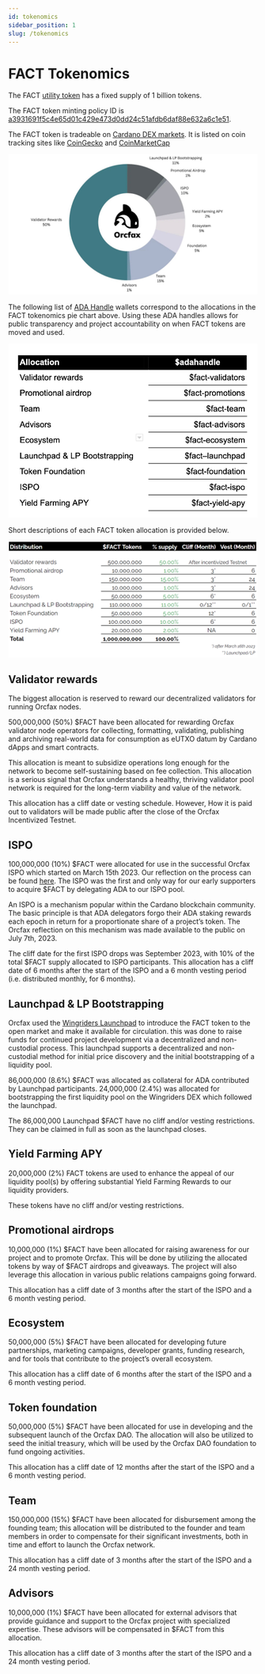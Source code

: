 ```yaml
---
id: tokenomics
sidebar_position: 1
slug: /tokenomics
---
```


# FACT Tokenomics
The FACT [utility token](utility-token) has a fixed supply of 1 billion tokens.

The FACT token minting policy ID is
[a3931691f5c4e65d01c429e473d0dd24c51afdb6daf88e632a6c1e51](https://pool.pm/asset1kuwfd0esf9xcxurp2x4f9w65lvz4tkfw5epugq).

The FACT token is tradeable on
[Cardano DEX markets](https://www.taptools.io/charts/token?pairID=026a18d04a0c642759bb3d83b12e3344894e5c1c7b2aeb1a2113a570.2b4e632bf755fe5e33309a47216aa396106641edd056423e2ef2a08ce30bb604). It is listed
on coin tracking sites like
[CoinGecko](https://www.coingecko.com/en/coins/orcfax) and
[CoinMarketCap](https://coinmarketcap.com/currencies/orcfax/)

![FACT tokenomics piechart](/img/2023-08-30--FACT-tokenomics-pie-chart.jpeg)

The following list of [ADA Handle](https://mint.handle.me/) wallets correspond
to the allocations in the FACT tokenomics pie chart above. Using these ADA
handles allows for public transparency and project accountability on when FACT
tokens are moved and used.

![FACT ADA handle wallets](/img/2023-09-01--ADAhandle-FACT-wallets.png)

Short descriptions of each FACT token allocation is provided below.

![FACT tokenomics table](/img/2023-09-02--FACT-tokenomics-table.png)

## Validator rewards
The biggest allocation is reserved to reward our decentralized validators for
running Orcfax nodes.

500,000,000 (50%) $FACT have been allocated for rewarding Orcfax validator node
operators for collecting, formatting, validating, publishing and archiving
real-world data for consumption as eUTXO datum by Cardano dApps and smart
contracts.

This allocation is meant to subsidize operations long enough for the network to
become self-sustaining based on fee collection. This allocation is a serious
signal that Orcfax understands a healthy, thriving validator pool network is
required for the long-term viability and value of the network.

This allocation has a cliff date or vesting schedule. However, How it is paid
out to validators will be made public after the close of the Orcfax Incentivized
Testnet.

## ISPO
100,000,000 (10%) $FACT were allocated for use in the successful Orcfax ISPO
which started on March 15th 2023. Our reflection on the process can be found
[here](https://docs.orcfax.io/assets/files/2023-07-07--Orcfax-ISPO-reflection-0212f8cd59e995f75fc8d5c0ad2625e7.pdf).
The ISPO was the first and only way for our early supporters to acquire $FACT by
delegating ADA to our ISPO pool.

An ISPO is a mechanism popular within the Cardano blockchain community.
The basic principle is that ADA delegators forgo their ADA staking rewards each
epoch in return for a proportionate share of a project’s token. The Orcfax
reflection on this mechanism was made available to the public on July 7th, 2023.

The cliff date for the first ISPO drops was September 2023, with 10% of the
total $FACT supply allocated to ISPO participants. This allocation has a cliff
date of 6 months after the start of the ISPO and a 6 month vesting period (i.e.
distributed monthly, for 6 months).

## Launchpad & LP Bootstrapping
Orcfax used the [Wingriders Launchpad](https://medium.com/@orcfax/orcfax-token-launch-in-collaboration-with-wingriders-launchpad-39d63da2b379)
to introduce the FACT token to the open market and make it available for
circulation. this was done to raise funds for continued project development via
a decentralized and non-custodial process. This launchpad supports a
decentralized and non-custodial method for initial price discovery and the
initial bootstrapping of a liquidity pool.

86,000,000 (8.6%) $FACT was allocated as collateral for ADA contributed by
Launchpad participants. 24,000,000 (2.4%) was allocated for bootstrapping the
first liquidity pool on the Wingriders DEX which followed the launchpad.

The 86,000,000 Launchpad $FACT have no cliff and/or vesting restrictions. They
can be claimed in full as soon as the launchpad closes.

## Yield Farming APY
20,000,000 (2%) FACT tokens are used to enhance the appeal of our liquidity
pool(s) by offering substantial Yield Farming Rewards to our liquidity
providers.

These tokens have no cliff and/or vesting restrictions.

## Promotional airdrops
10,000,000 (1%) $FACT have been allocated for raising awareness for our project
and to promote Orcfax. This will be done by utilizing the allocated tokens by
way of $FACT airdrops and giveaways. The project will also leverage this
allocation in various public relations campaigns going forward.

This allocation has a cliff date of 3 months after the start of the ISPO and a 6
month vesting period.

## Ecosystem
50,000,000 (5%) $FACT have been allocated for developing future partnerships,
marketing campaigns, developer grants, funding research, and for tools that
contribute to the project’s overall ecosystem.

This allocation has a cliff date of 6 months after the start of the ISPO and a 6
month vesting period.

## Token foundation
50,000,000 (5%) $FACT have been allocated for use in developing and the
subsequent launch of the Orcfax DAO. The allocation will also be utilized to
seed the initial treasury, which will be used by the Orcfax DAO foundation to
fund ongoing activities.

This allocation has a cliff date of 12 months after the start of the ISPO and a
6 month vesting period.

## Team
150,000,000 (15%) $FACT have been allocated for disbursement among the founding
team; this allocation will be distributed to the founder and team members in
order to compensate for their significant investments, both in time and effort
to launch the Orcfax network.

This allocation has a cliff date of 3 months after the start of the ISPO and a
24 month vesting period.

## Advisors
10,000,000 (1%) $FACT have been allocated for external advisors that provide
guidance and support to the Orcfax project with specialized expertise. These
advisors will be compensated in $FACT from this allocation.

This allocation has a cliff date of 3 months after the start of the ISPO and a
24 month vesting period.

